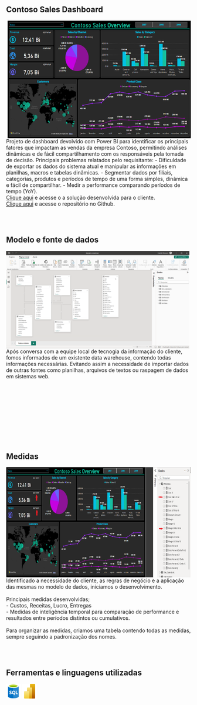 ## Contoso Sales Dashboard
<img align="right" width="500" height="320" src="https://github.com/camilla-menezes/ContosoPortifolio/blob/main/Imagens/Captura%20de%20tela%202025-04-29%20170602.png?raw=true">
Projeto de dashboard devolvido com Power BI para identificar os principais fatores que impactam as vendas da empresa Contoso, permitindo análises dinâmicas e de fácil compartilhamento com os responsáveis pela tomada de decisão.
Principais problemas relatados pelo requisitante: 
- Dificuldade de exportar os dados do sistema atual e manipular as informações em planilhas, macros e tabelas dinâmicas.
- Segmentar dados  por filiais, categorias, produtos e períodos de tempo de uma forma simples, dinâmica e fácil de compartilhar.
- Medir a performance comparando períodos de tempo (YoY).
<br>
<a href="https://app.powerbi.com/view?r=eyJrIjoiODFiNDgxNzctNjc5OS00ODE3LWJlYWEtZmY0NzBmZGNhZTc1IiwidCI6ImI0MzZkMjBiLWY1ODktNDlmNi1hNGI1LTg3ZmZjOWYzZjJiMCJ9">Clique aqui</a> e acesse o a solução desenvolvida para o cliente.
<br>
<a href="https://github.com/camilla-menezes/ContosoPortifolio">Clique aqui</a> e acesse o repositório no Github.


<br><br>

## Modelo e fonte de dados 
<img align="left" width="500" src="https://github.com/camilla-menezes/ContosoPortifolio/blob/main/Imagens/Captura%20de%20tela%202025-04-29%20170506.png?raw=true">
Após conversa com a equipe local de tecnogia da informação do cliente, fomos informados de um existente data warehouse, contendo todas informações necessárias. Evitando assim a necessidade de importar dados de outras fontes como planilhas, arquivos de textos ou raspagem de dados em sistemas web.


<br><br><br><br><br><br><br><br><br>

## Medidas
<img align="right" width="540" height="300" src="https://github.com/camilla-menezes/ContosoPortifolio/blob/main/Imagens/Captura%20de%20tela%202025-04-30%20162857.png?raw=true">
<br>
Identificado a necessidade do cliente, as regras de negócio e a aplicação das mesmas no modelo de dados, iniciamos o desenvolvimento.<br>
<br>
Principais medidas desenvolvidas;<br>
 - Custos, Receitas, Lucro, Entregas<br>
 -  Medidas de inteligência temporal para comparação de performance e resultados entre períodos distintos ou cumulativos.<br>
 <br>
Para organizar as medidas, criamos uma tabela contendo todas as medidas, sempre seguindo a padronização dos nomes.<br>


<br><br>

## Ferramentas e linguagens utilizadas
<div style="display: inline_block">
    <img align="center" alt="SQL" height="40" width="40" src="https://github.com/BruceFonseca/ferramentas/blob/main/logo.png?raw=true">
    <img align="center" alt="Power BI" height="40" width="40" src="https://github.com/BruceFonseca/ferramentas/blob/main/1200px-New_Power_BI_Logo.svg.png?raw=true">
</div>
